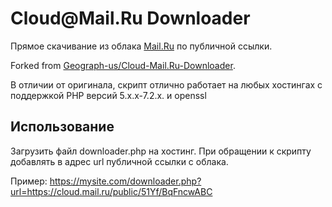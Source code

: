 # Cloud&#64;Mail.Ru Downloader
Прямое скачивание из облака [Mail.Ru](http://cloud.mail.ru/) по публичной ссылки.

Forked from [Geograph-us/Cloud-Mail.Ru-Downloader](https://github.com/Geograph-us/Cloud-Mail.Ru-Downloader).

В отличии от оригинала, скрипт отлично работает на любых хостингах с поддержкой PHP версий 5.x.x-7.2.x. и openssl

## Использование
Загрузить файл downloader.php на хостинг. При обращении к скрипту добавлять в адрес url публичной ссылки с облака.

Пример: https://mysite.com/downloader.php?url=https://cloud.mail.ru/public/51Yf/BqFncwABC
